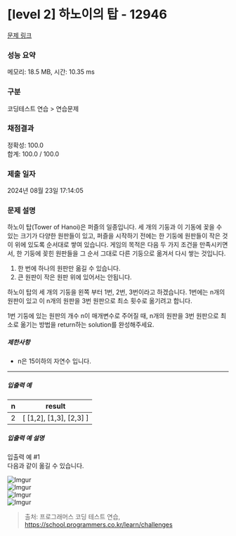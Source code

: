 # [level 2] 하노이의 탑 - 12946 

[문제 링크](https://school.programmers.co.kr/learn/courses/30/lessons/12946) 

### 성능 요약

메모리: 18.5 MB, 시간: 10.35 ms

### 구분

코딩테스트 연습 > 연습문제

### 채점결과

정확성: 100.0<br/>합계: 100.0 / 100.0

### 제출 일자

2024년 08월 23일 17:14:05

### 문제 설명

<p style="user-select: auto !important;">하노이 탑(Tower of Hanoi)은 퍼즐의 일종입니다. 세 개의 기둥과 이 기동에 꽂을 수 있는 크기가 다양한 원판들이 있고, 퍼즐을 시작하기 전에는 한 기둥에 원판들이 작은 것이 위에 있도록 순서대로 쌓여 있습니다. 게임의 목적은 다음 두 가지 조건을 만족시키면서, 한 기둥에 꽂힌 원판들을 그 순서 그대로 다른 기둥으로 옮겨서 다시 쌓는 것입니다.</p>

<ol style="user-select: auto !important;">
<li style="user-select: auto !important;">한 번에 하나의 원판만 옮길 수 있습니다.</li>
<li style="user-select: auto !important;">큰 원판이 작은 원판 위에 있어서는 안됩니다.</li>
</ol>

<p style="user-select: auto !important;">하노이 탑의 세 개의 기둥을 왼쪽 부터 1번, 2번, 3번이라고 하겠습니다. 1번에는 n개의 원판이 있고 이 n개의 원판을 3번 원판으로 최소 횟수로 옮기려고 합니다.</p>

<p style="user-select: auto !important;">1번 기둥에 있는 원판의 개수 n이 매개변수로 주어질 때, n개의 원판을 3번 원판으로 최소로 옮기는 방법을 return하는 solution를 완성해주세요.</p>

<h5 style="user-select: auto !important;">제한사항</h5>

<ul style="user-select: auto !important;">
<li style="user-select: auto !important;">n은 15이하의 자연수 입니다.</li>
</ul>

<hr style="user-select: auto !important;">

<h5 style="user-select: auto !important;">입출력 예</h5>
<table class="table" style="user-select: auto !important;">
        <thead style="user-select: auto !important;"><tr style="user-select: auto !important;">
<th style="user-select: auto !important;">n</th>
<th style="user-select: auto !important;">result</th>
</tr>
</thead>
        <tbody style="user-select: auto !important;"><tr style="user-select: auto !important;">
<td style="user-select: auto !important;">2</td>
<td style="user-select: auto !important;">[ [1,2], [1,3], [2,3] ]</td>
</tr>
</tbody>
      </table>
<h5 style="user-select: auto !important;">입출력 예 설명</h5>

<p style="user-select: auto !important;">입출력 예 #1<br style="user-select: auto !important;">
다음과 같이 옮길 수 있습니다.</p>

<p style="user-select: auto !important;"><img src="https://i.imgur.com/SWEqD08.png" title="" alt="Imgur" style="user-select: auto !important;"><br style="user-select: auto !important;">
<img src="https://i.imgur.com/mrmOzV2.png" title="" alt="Imgur" style="user-select: auto !important;"><br style="user-select: auto !important;">
<img src="https://i.imgur.com/Ent83gA.png" title="" alt="Imgur" style="user-select: auto !important;"><br style="user-select: auto !important;">
<img src="https://i.imgur.com/osJFfhF.png" title="" alt="Imgur" style="user-select: auto !important;"></p>


> 출처: 프로그래머스 코딩 테스트 연습, https://school.programmers.co.kr/learn/challenges